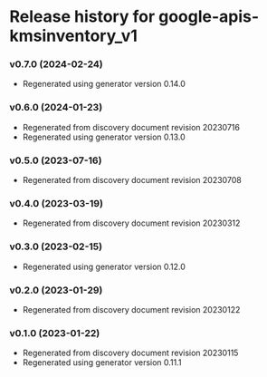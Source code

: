 # Release history for google-apis-kmsinventory_v1

### v0.7.0 (2024-02-24)

* Regenerated using generator version 0.14.0

### v0.6.0 (2024-01-23)

* Regenerated from discovery document revision 20230716
* Regenerated using generator version 0.13.0

### v0.5.0 (2023-07-16)

* Regenerated from discovery document revision 20230708

### v0.4.0 (2023-03-19)

* Regenerated from discovery document revision 20230312

### v0.3.0 (2023-02-15)

* Regenerated using generator version 0.12.0

### v0.2.0 (2023-01-29)

* Regenerated from discovery document revision 20230122

### v0.1.0 (2023-01-22)

* Regenerated from discovery document revision 20230115
* Regenerated using generator version 0.11.1

